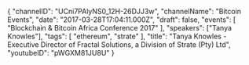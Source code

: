 {
    "channelID": "UCni7PAlyNS0_12H-26DJJ3w",
    "channelName": "Bitcoin Events",
    "date": "2017-03-28T17:04:11.000Z",
    "draft": false,
    "events": [
        "Blockchain & Bitcoin Africa Conference 2017"
    ],
    "speakers": ["Tanya Knowles"],
    "tags": [
        "ethereum",
        "strate"
    ],
    "title": "Tanya Knowles - Executive Director of Fractal Solutions, a Division of Strate (Pty) Ltd",
    "youtubeID": "pWGXM81JU8U"
}
